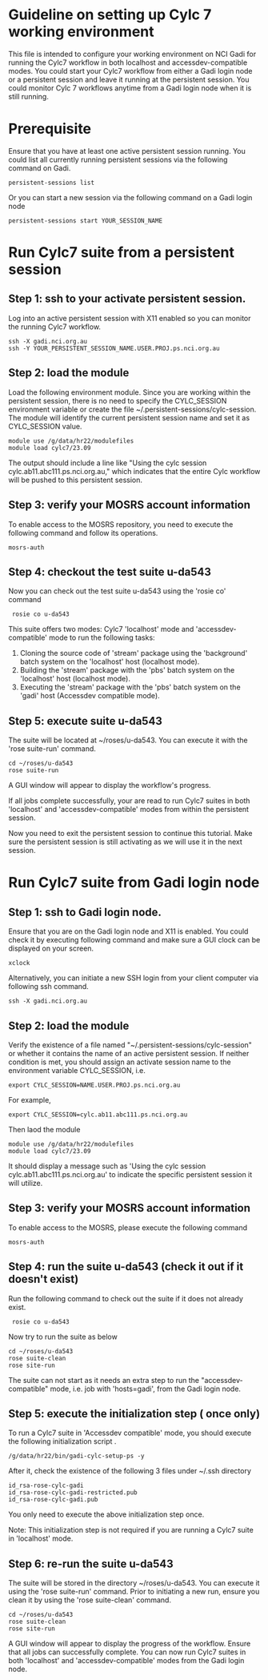 # Guideline on setting up Cylc 7 working environment

This file is intended to configure your working environment on NCI Gadi for running the Cylc7 workflow in both localhost and accessdev-compatible modes. You could start your Cylc7 workflow from either a Gadi login node or a persistent session and leave it running at the persistent session. You could monitor Cylc 7 workflows anytime from a Gadi login node when it is still running.

# Prerequisite

Ensure that you have at least one active persistent session running. You could list all currently running persistent sessions via the following command on Gadi.

```
persistent-sessions list
```
Or you can start a new session via the following command on a Gadi login node

```
persistent-sessions start YOUR_SESSION_NAME
```

# Run Cylc7 suite from a persistent session

## Step 1: ssh to your activate persistent session.

Log into an active persistent session with X11 enabled so you can monitor the running Cylc7 workflow.

```
ssh -X gadi.nci.org.au
ssh -Y YOUR_PERSISTENT_SESSION_NAME.USER.PROJ.ps.nci.org.au

```

## Step 2: load the module

Load the following environment module. Since you are working within the persistent session, there is no need to specify the CYLC_SESSION environment variable or create the file ~/.persistent-sessions/cylc-session. The module will identify the current persistent session name and set it as CYLC_SESSION value.

```
module use /g/data/hr22/modulefiles
module load cylc7/23.09
```

The output should include a line like "Using the cylc session cylc.ab11.abc111.ps.nci.org.au," which indicates that the entire Cylc workflow will be pushed to this persistent session.


## Step 3: verify your MOSRS account information

To enable access to the MOSRS repository, you need to execute the following command and follow its operations.

```
mosrs-auth
```

## Step 4: checkout the test suite u-da543

Now you can check out the test suite u-da543 using the 'rosie co' command
```
 rosie co u-da543
```

This suite offers two modes: Cylc7 'localhost' mode and 'accessdev-compatible' mode to run the following tasks:

1. Cloning the source code of 'stream' package using the 'background' batch system on the 'localhost' host (localhost mode).
2. Building the 'stream' package with the 'pbs' batch system on the 'localhost' host (localhost mode).
3. Executing the 'stream' package with the 'pbs' batch system on the 'gadi' host (Accessdev compatible mode).
 
## Step 5: execute suite u-da543

The suite will be located at ~/roses/u-da543. You can execute it with the 'rose suite-run' command.

```
cd ~/roses/u-da543
rose suite-run
```

A GUI window will appear to display the workflow's progress. 

If all jobs complete successfully, your are read to run Cylc7 suites in both 'localhost' and 'accessdev-compatible' modes from within the persistent session.

Now you need to exit the persistent session to continue this tutorial. Make sure the persistent session is still activating as we will use it in the next session.

# Run Cylc7 suite from Gadi login node

## Step 1: ssh to Gadi login node.

Ensure that you are on the Gadi login node and X11 is enabled. You could check it by executing following command and make sure a GUI clock can be displayed on your screen. 

```
xclock
```

Alternatively, you can initiate a new SSH login from your client computer via following ssh command.

```
ssh -X gadi.nci.org.au
```

## Step 2: load the module

Verify the existence of a file named "~/.persistent-sessions/cylc-session" or whether it contains the name of an active persistent session. If neither condition is met, you should assign an activate session name to the environment variable CYLC_SESSION, i.e.

```
export CYLC_SESSION=NAME.USER.PROJ.ps.nci.org.au
```

For example,
```
export CYLC_SESSION=cylc.ab11.abc111.ps.nci.org.au
```

Then laod the module
```
module use /g/data/hr22/modulefiles
module load cylc7/23.09
```

It should display a message such as 'Using the cylc session cylc.ab11.abc111.ps.nci.org.au' to indicate the specific persistent session it will utilize.

## Step 3: verify your MOSRS account information

To enable access to the MOSRS, please execute the following command

```
mosrs-auth
```

## Step 4: run the suite u-da543 (check it out if it doesn't exist)

Run the following command to check out the suite if it does not already exist.

```
 rosie co u-da543
```

Now try to run the suite as below

```
cd ~/roses/u-da543
rose suite-clean
rose site-run
```
The suite can not start as it needs an extra step to run the "accessdev-compatible" mode, i.e. job with 'hosts=gadi', from the Gadi login node.    

## Step 5: execute the initialization step ( once only)

To run a Cylc7 suite in 'Accessdev compatible' mode, you should execute the following initialization script .

```
/g/data/hr22/bin/gadi-cylc-setup-ps -y
```

After it, check the existence of the following 3 files under ~/.ssh directory

```
id_rsa-rose-cylc-gadi
id_rsa-rose-cylc-gadi-restricted.pub
id_rsa-rose-cylc-gadi.pub
```
You only need to execute the above initialization step once.

Note: This initialization step is not required if you are running a Cylc7 suite in 'localhost' mode.

## Step 6: re-run the suite u-da543 

The suite will be stored in the directory ~/roses/u-da543. You can execute it using the 'rose suite-run' command. Prior to initiating a new run, ensure you clean it by using the 'rose suite-clean' command.

```
cd ~/roses/u-da543
rose suite-clean
rose site-run
```
A GUI window will appear to display the progress of the workflow. Ensure that all jobs can successfully complete. You can now run Cylc7 suites in both 'localhost' and 'accessdev-compatible' modes from the Gadi login node.





